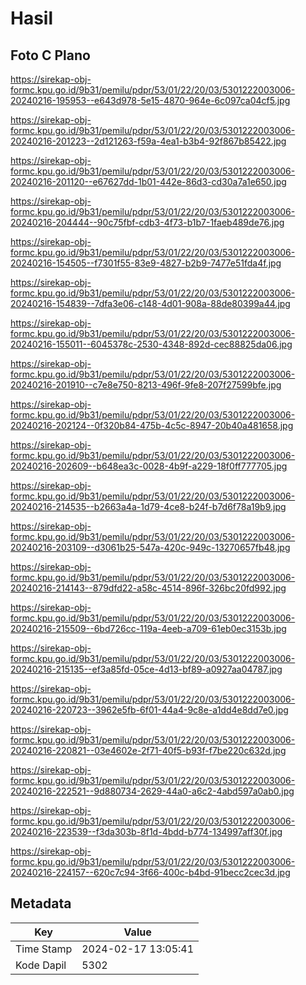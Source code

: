 # Hasil

## Foto C Plano

https://sirekap-obj-formc.kpu.go.id/9b31/pemilu/pdpr/53/01/22/20/03/5301222003006-20240216-195953--e643d978-5e15-4870-964e-6c097ca04cf5.jpg

https://sirekap-obj-formc.kpu.go.id/9b31/pemilu/pdpr/53/01/22/20/03/5301222003006-20240216-201223--2d121263-f59a-4ea1-b3b4-92f867b85422.jpg

https://sirekap-obj-formc.kpu.go.id/9b31/pemilu/pdpr/53/01/22/20/03/5301222003006-20240216-201120--e67627dd-1b01-442e-86d3-cd30a7a1e650.jpg

https://sirekap-obj-formc.kpu.go.id/9b31/pemilu/pdpr/53/01/22/20/03/5301222003006-20240216-204444--90c75fbf-cdb3-4f73-b1b7-1faeb489de76.jpg

https://sirekap-obj-formc.kpu.go.id/9b31/pemilu/pdpr/53/01/22/20/03/5301222003006-20240216-154505--f7301f55-83e9-4827-b2b9-7477e51fda4f.jpg

https://sirekap-obj-formc.kpu.go.id/9b31/pemilu/pdpr/53/01/22/20/03/5301222003006-20240216-154839--7dfa3e06-c148-4d01-908a-88de80399a44.jpg

https://sirekap-obj-formc.kpu.go.id/9b31/pemilu/pdpr/53/01/22/20/03/5301222003006-20240216-155011--6045378c-2530-4348-892d-cec88825da06.jpg

https://sirekap-obj-formc.kpu.go.id/9b31/pemilu/pdpr/53/01/22/20/03/5301222003006-20240216-201910--c7e8e750-8213-496f-9fe8-207f27599bfe.jpg

https://sirekap-obj-formc.kpu.go.id/9b31/pemilu/pdpr/53/01/22/20/03/5301222003006-20240216-202124--0f320b84-475b-4c5c-8947-20b40a481658.jpg

https://sirekap-obj-formc.kpu.go.id/9b31/pemilu/pdpr/53/01/22/20/03/5301222003006-20240216-202609--b648ea3c-0028-4b9f-a229-18f0ff777705.jpg

https://sirekap-obj-formc.kpu.go.id/9b31/pemilu/pdpr/53/01/22/20/03/5301222003006-20240216-214535--b2663a4a-1d79-4ce8-b24f-b7d6f78a19b9.jpg

https://sirekap-obj-formc.kpu.go.id/9b31/pemilu/pdpr/53/01/22/20/03/5301222003006-20240216-203109--d3061b25-547a-420c-949c-13270657fb48.jpg

https://sirekap-obj-formc.kpu.go.id/9b31/pemilu/pdpr/53/01/22/20/03/5301222003006-20240216-214143--879dfd22-a58c-4514-896f-326bc20fd992.jpg

https://sirekap-obj-formc.kpu.go.id/9b31/pemilu/pdpr/53/01/22/20/03/5301222003006-20240216-215509--6bd726cc-119a-4eeb-a709-61eb0ec3153b.jpg

https://sirekap-obj-formc.kpu.go.id/9b31/pemilu/pdpr/53/01/22/20/03/5301222003006-20240216-215135--ef3a85fd-05ce-4d13-bf89-a0927aa04787.jpg

https://sirekap-obj-formc.kpu.go.id/9b31/pemilu/pdpr/53/01/22/20/03/5301222003006-20240216-220723--3962e5fb-6f01-44a4-9c8e-a1dd4e8dd7e0.jpg

https://sirekap-obj-formc.kpu.go.id/9b31/pemilu/pdpr/53/01/22/20/03/5301222003006-20240216-220821--03e4602e-2f71-40f5-b93f-f7be220c632d.jpg

https://sirekap-obj-formc.kpu.go.id/9b31/pemilu/pdpr/53/01/22/20/03/5301222003006-20240216-222521--9d880734-2629-44a0-a6c2-4abd597a0ab0.jpg

https://sirekap-obj-formc.kpu.go.id/9b31/pemilu/pdpr/53/01/22/20/03/5301222003006-20240216-223539--f3da303b-8f1d-4bdd-b774-134997aff30f.jpg

https://sirekap-obj-formc.kpu.go.id/9b31/pemilu/pdpr/53/01/22/20/03/5301222003006-20240216-224157--620c7c94-3f66-400c-b4bd-91becc2cec3d.jpg


## Metadata

| Key        | Value               |
| ---------- | ------------------- |
| Time Stamp | 2024-02-17 13:05:41 |
| Kode Dapil | 5302                |



